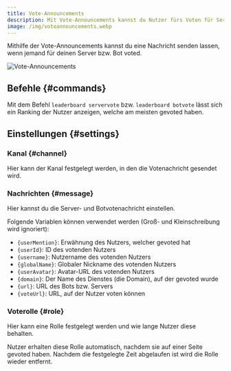 ```yaml
---
title: Vote-Announcements
description: Mit Vote-Announcements kannst du Nutzer fürs Voten für Server/Bots belohnen - sende z. B. eine eigene Nachricht und füge dem Nutzer eine temporäre Rolle hinzu.
image: /img/voteannouncements.webp
---
```


Mithilfe der Vote-Announcements kannst du eine Nachricht senden lassen, wenn jemand für deinen Server bzw. Bot voted.

![Vote-Announcements](/img/voteannouncements.webp)

## Befehle {#commands}

Mit dem Befehl `leaderboard servervote` bzw. `leaderboard botvote` lässt sich ein Ranking der Nutzer anzeigen, welche am meisten gevoted haben.

## Einstellungen {#settings}

### Kanal {#channel}

Hier kann der Kanal festgelegt werden, in den die Votenachricht gesendet wird.

### Nachrichten {#message}

Hier kannst du die Server- und Botvotenachricht einstellen.

Folgende Variablen können verwendet werden (Groß- und Kleinschreibung wird ignoriert):
- `{userMention}`: Erwähnung des Nutzers, welcher gevoted hat
- `{userId}`: ID des votenden Nutzers
- `{username}`: Nutzername des votenden Nutzers
- `{globalName}`: Globaler Nickname des votenden Nutzers
- `{userAvatar}`: Avatar-URL des votenden Nutzers
- `{domain}`: Der Name des Dienstes (die Domain), auf der gevoted wurde
- `{url}`: URL des Bots bzw. Servers
- `{voteUrl}`: URL, auf der Nutzer voten können

### Voterolle {#role}

Hier kann eine Rolle festgelegt werden und wie lange Nutzer diese behalten.

Nutzer erhalten diese Rolle automatisch, nachdem sie auf einer Seite gevoted haben.
Nachdem die festgelegte Zeit abgelaufen ist wird die Rolle wieder entfernt.
